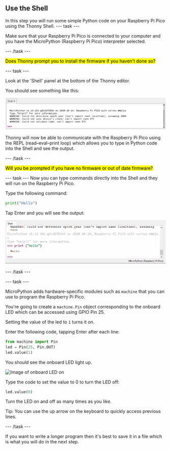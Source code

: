 ## Use the Shell

In this step you will run some simple Python code on your Raspberry Pi Pico using the Thonny Shell. 
--- task ---

Make sure that your Raspberry Pi Pico is connected to your computer and you have the MicroPython (Raspberry Pi Pico) interpreter selected.

--- /task ---

<mark>Does Thonny prompt you to install the firmware if you haven't done so? </mark>

--- task ---

Look at the 'Shell' panel at the bottom of the Thonny editor. 

You should see something like this:

![REPL initial connection messages](images/repl-connected.png)

Thonny will now be able to communicate with the Raspberry Pi Pico using the REPL (read–eval–print loop) which allows you to type in Python code into the Shell and see the output. 

--- /task ---

<mark>Will you be prompted if you have no firmware or out of date firmware?</mark>

--- task ---
Now you can type commands directly into the Shell and they will run on the Raspberry Pi Pico.

Type the following command:

``` python
print("Hello")
```
Tap Enter and you will see the output:

![Print Hello output](images/print-hello-output.png)

--- /task ---

--- task ---

MicroPython adds hardware-specific modules such as `machine` that you can use to program the Raspberry Pi Pico. 

You're going to create a `machine.Pin` object corresponding to the onboard LED which can be accessed using GPIO Pin 25. 

Setting the value of the led to `1` turns it on. 

Enter the following code, tapping Enter after each line:

``` python
from machine import Pin
led = Pin(25, Pin.OUT)
led.value(1)
```

You should see the onboard LED light up. 

![Image of onboard LED on](images/onboard-led-on.png)

Type the code to set the value to 0 to turn the LED off:

``` python
led.value(0)
```

Turn the LED on and off as many times as you like. 

Tip: You can use the up arrow on the keyboard to quickly access previous lines. 

--- /task ---

If you want to write a longer program then it's best to save it in a file which is what you will do in the next step.


